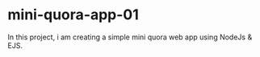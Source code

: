 # mini-quora-app-01

In this project, i am creating a simple mini quora web app using NodeJs & EJS.
